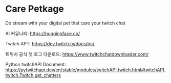 # Care Petkage
Do stream with your digital pet that care your twitch chat  

AI 커뮤니티: https://huggingface.co/

Twitch APT: https://dev.twitch.tv/docs/irc/  

트위치 공식 챗 로그 다운로드: https://www.twitchchatdownloader.com/  

Python twitchAPI Document: https://pytwitchapi.dev/en/stable/modules/twitchAPI.twitch.html#twitchAPI.twitch.Twitch.get_chatters
